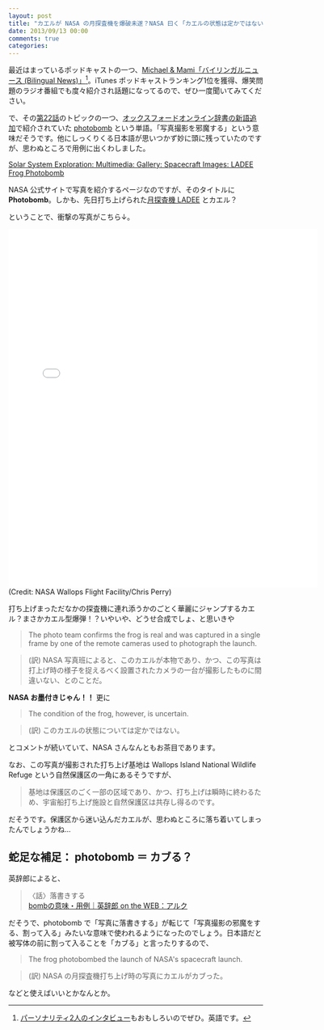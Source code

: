 ```yaml
---
layout: post
title: "カエルが NASA の月探査機を爆破未遂？NASA 曰く「カエルの状態は定かではない」"
date: 2013/09/13 00:00
comments: true
categories: 
---
```


最近はまっているポッドキャストの一つ、[Michael & Mami「バイリンガルニュース (Bilingual News)」][65][^01]。iTunes ポッドキャストランキング1位を獲得、爆笑問題のラジオ番組でも度々紹介され話題になってるので、ぜひ一度聞いてみてください。

で、その[第22話][18]のトピックの一つ、[オックスフォードオンライン辞書の新語追加][82]で紹介されていた [photobomb][45] という単語。「写真撮影を邪魔する」という意味だそうです。他にしっくりくる日本語が思いつかず妙に頭に残っていたのですが、思わぬところで用例に出くわしました。

[Solar System Exploration: Multimedia: Gallery: Spacecraft Images: LADEE Frog Photobomb][8]

NASA 公式サイトで写真を紹介するページなのですが、そのタイトルに **Photobomb**。しかも、先日打ち上げられた[月探査機 LADEE][10] とカエル？

ということで、衝撃の写真がこちら↓。

<!--more-->

<iframe src="//instagram.com/p/eKfsSLIaB9/embed/" width="612" height="710" frameborder="0" scrolling="no" allowtransparency="true"></iframe>
(Credit: NASA Wallops Flight Facility/Chris Perry)

打ち上げまっただなかの探査機に連れ添うかのごとく華麗にジャンプするカエル？まさかカエル型爆弾！？いやいや、どうせ合成でしょ、と思いきや

> The photo team confirms the frog is real and was captured in a single frame by one of the remote cameras used to photograph the launch.

> (訳) NASA 写真班によると、このカエルが本物であり、かつ、この写真は打上げ時の様子を捉えるべく設置されたカメラの一台が撮影したものに間違いない、とのことだ。

**NASA お墨付きじゃん！！** 更に

> The condition of the frog, however, is uncertain.

> (訳) このカエルの状態については定かではない。

とコメントが続いていて、NASA さんなんともお茶目であります。

なお、この写真が撮影された打ち上げ基地は Wallops Island National Wildlife Refuge という自然保護区の一角にあるそうですが、

> 基地は保護区のごく一部の区域であり、かつ、打ち上げは瞬時に終わるため、宇宙船打ち上げ施設と自然保護区は共存し得るのです。

だそうです。保護区から迷い込んだカエルが、思わぬところに落ち着いてしまったんでしょうかね...

## 蛇足な補足： photobomb ＝ カブる？ 

英辞郎によると、

>〈話〉落書きする  
[bombの意味・用例｜英辞郎 on the WEB：アルク][86]

だそうで、photobomb で「写真に落書きする」が転じて「写真撮影の邪魔をする、割って入る」みたいな意味で使われるようになったのでしょう。日本語だと被写体の前に割って入ることを「カブる」と言ったりするので、

> The frog photobombed the launch of NASA's spacecraft launch.

> (訳) NASA の月探査機打ち上げ時の写真にカエルがカブった。

などと使えばいいとかなんとか。

[8]: http://solarsystem.nasa.gov/multimedia/display.cfm?Category=Spacecraft&IM_ID=17966
[10]: http://sankei.jp.msn.com/science/news/130907/scn13090714500003-n1.htm
[18]: http://bilingualnews.libsyn.com/22-09-09-13
[45]: http://oxforddictionaries.com/definition/english/photobomb?q=photobomb
[59]: http://instagram.com/p/eKfsSLIaB9/
[65]: https://itunes.apple.com/jp/podcast/bairingarunyusu-bilingual/id653415937
[81]: http://www.tokyoweekender.com/2013/08/bilingual-news-podcast-storming-the-charts-in-japan/
[82]: http://blog.oxforddictionaries.com/august-2013-update/
[86]: http://eow.alc.co.jp/search?q=bomb

[^01]: [パーソナリティ2人のインタビュー][81]もおもしろいのでぜひ。英語です。